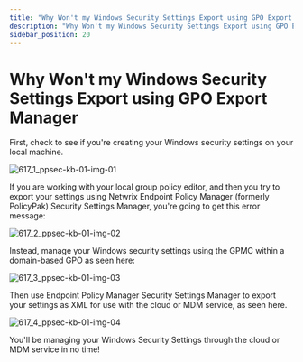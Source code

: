 ```yaml
---
title: "Why Won't my Windows Security Settings Export using GPO Export Manager"
description: "Why Won't my Windows Security Settings Export using GPO Export Manager"
sidebar_position: 20
---
```


# Why Won't my Windows Security Settings Export using GPO Export Manager

First, check to see if you're creating your Windows security settings on your local machine.

![617_1_ppsec-kb-01-img-01](/images/endpointpolicymanager/troubleshooting/gpoexport/617_1_ppsec-kb-01-img-01.webp)

If you are working with your local group policy editor, and then you try to export your settings
using Netwrix Endpoint Policy Manager (formerly PolicyPak) Security Settings Manager, you're going
to get this error message:

![617_2_ppsec-kb-01-img-02](/images/endpointpolicymanager/troubleshooting/gpoexport/617_2_ppsec-kb-01-img-02.webp)

Instead, manage your Windows security settings using the GPMC within a domain-based GPO as seen
here:

![617_3_ppsec-kb-01-img-03](/images/endpointpolicymanager/troubleshooting/gpoexport/617_3_ppsec-kb-01-img-03.webp)

Then use Endpoint Policy Manager Security Settings Manager to export your settings as XML for use
with the cloud or MDM service, as seen here.

![617_4_ppsec-kb-01-img-04](/images/endpointpolicymanager/troubleshooting/gpoexport/617_4_ppsec-kb-01-img-04.webp)

You'll be managing your Windows Security Settings through the cloud or MDM service in no time!
